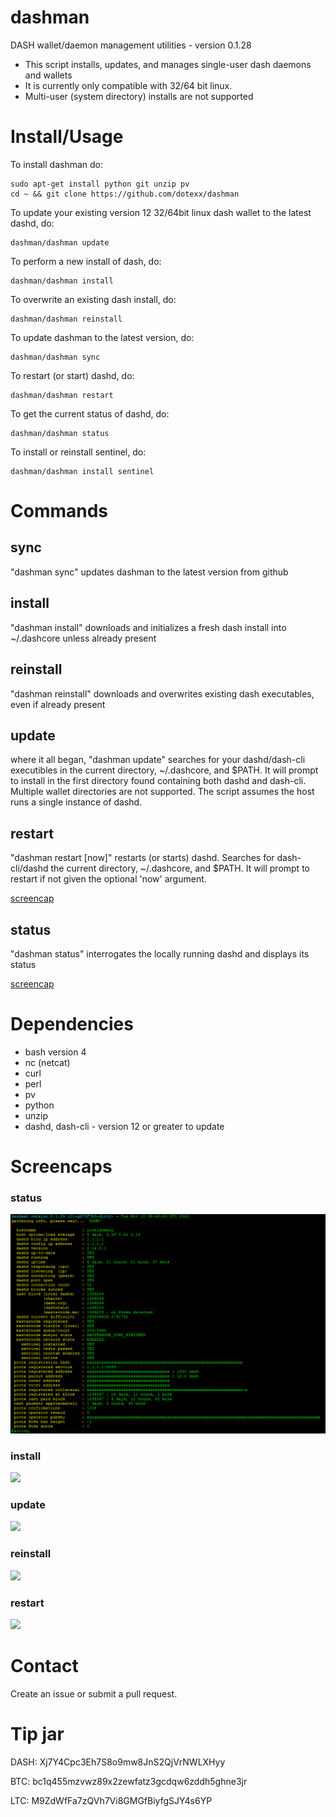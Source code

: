 # dashman

DASH wallet/daemon management utilities - version 0.1.28

* This script installs, updates, and manages single-user dash daemons and wallets
* It is currently only compatible with 32/64 bit linux.
* Multi-user (system directory) installs are not supported

# Install/Usage

To install dashman do:

    sudo apt-get install python git unzip pv
    cd ~ && git clone https://github.com/dotexx/dashman

To update your existing version 12 32/64bit linux dash wallet to the latest
dashd, do:

    dashman/dashman update

To perform a new install of dash, do:

    dashman/dashman install

To overwrite an existing dash install, do:

    dashman/dashman reinstall

To update dashman to the latest version, do:

    dashman/dashman sync

To restart (or start) dashd, do:

    dashman/dashman restart

To get the current status of dashd, do:

    dashman/dashman status

To install or reinstall sentinel, do:

    dashman/dashman install sentinel

# Commands

## sync

"dashman sync" updates dashman to the latest version from github

## install

"dashman install" downloads and initializes a fresh dash install into ~/.dashcore
unless already present

## reinstall

"dashman reinstall" downloads and overwrites existing dash executables, even if
already present

## update

where it all began, "dashman update" searches for your dashd/dash-cli
executibles in the current directory, ~/.dashcore, and $PATH.  It will prompt
to install in the first directory found containing both dashd and dash-cli.
Multiple wallet directories are not supported. The script assumes the host runs
a single instance of dashd.

## restart

"dashman restart [now]" restarts (or starts) dashd. Searches for dash-cli/dashd
the current directory, ~/.dashcore, and $PATH. It will prompt to restart if not
given the optional 'now' argument.

<a href="#restart-1">screencap</a>

## status

"dashman status" interrogates the locally running dashd and displays its status

<a href="#status-1">screencap</a>

# Dependencies

* bash version 4
* nc (netcat)
* curl
* perl
* pv
* python
* unzip
* dashd, dash-cli - version 12 or greater to update

# Screencaps

### status

<img src="https://raw.githubusercontent.com/dotexx/dashman/master/screencaps/dashman_0.1-status.png">

### install

<img src="https://raw.githubusercontent.com/dotexx/dashman/master/screencaps/dashman_0.1-install.png">

### update

<img src="https://raw.githubusercontent.com/dotexx/dashman/master/screencaps/dashman_0.1-update.png">

### reinstall

<img src="https://raw.githubusercontent.com/dotexx/dashman/master/screencaps/dashman_0.1-reinstall.png">

### restart

<img src="https://raw.githubusercontent.com/dotexx/dashman/master/screencaps/dashman_0.1-restart.png">

# Contact

Create an issue or submit a pull request.


# Tip jar

DASH:	Xj7Y4Cpc3Eh7S8o9mw8JnS2QjVrNWLXHyy

BTC:	bc1q455mzvwz89x2zewfatz3gcdqw6zddh5ghne3jr

LTC:	M9ZdWfFa7zQVh7Vi8GMGfBiyfgSJY4s6YP
